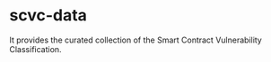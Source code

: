 # scvc-data
It provides the curated collection of the Smart Contract Vulnerability Classification. 
